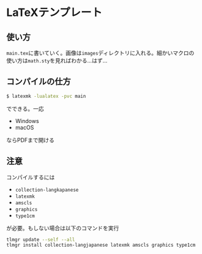 # LaTeXテンプレート
## 使い方
`main.tex`に書いていく。画像は`images`ディレクトリに入れる。細かいマクロの使い方は`math.sty`を見ればわかる...はず...
## コンパイルの仕方
```sh
$ latexmk -lualatex -pvc main
```
でできる。一応

- Windows
- macOS

ならPDFまで開ける
## 注意
コンパイルするには

- `collection-langkapanese`
- `latexmk`
- `amscls`
- `graphics`
- `type1cm`

が必要。もしない場合は以下のコマンドを実行
```sh
tlmgr update --self --all
tlmgr install collection-langjapanese latexmk amscls graphics type1cm
```
